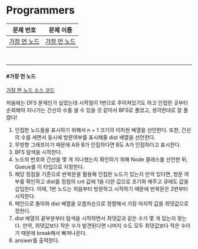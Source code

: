 # Programmers

| 문제 번호                                                    | 문제 이름                     |
| ------------------------------------------------------------ | ----------------------------- |
| [가장 먼 노드](https://programmers.co.kr/learn/courses/30/lessons/49189) | [가장 먼 노드](#가장-먼-노드) |

<br>

<hr>

#### #가장 먼 노드

[가장 먼 노드 소스 코드](https://github.com/hjyeon-n/Algorithm_study/blob/master/Programmers/2021.03/%EA%B0%80%EC%9E%A5%20%EB%A8%BC%20%EB%85%B8%EB%93%9C.java)

처음에는 DFS 문제인가 싶었는데 시작점이 1번으로 주어져있기도 하고 인접한 곳부터 순회해야 지나가는 간선의 수를 셀 수 있을 것 같아서 BFS로 풀었고, 생각한대로 잘 풀렸다!

1. 인접한 노드들을 표시하기 위해서 n + 1 크기의 이차원 배열을 선언한다. 또한, 간선의 수를 세면서 동시에 방문여부를 표시해줄 dist 배열을 선언한다.
2. 무방향 그래프이기 때문에 A와 B가 인접하다면 B도 A가 인접하다고 표시한다.
3. BFS 탐색을 시작한다.
4. 노드의 번호와 간선을 몇 개 지나쳤는지 확인하기 위해 Node 클래스를 선언한 뒤, Queue를 이 타입으로 지정한다.
5. 해당 정점을 기준으로 반복문을 활용해 인접한 노드가 있는지 만약 있다면, 방문 여부를 확인하고 dist를 정점의 cnt 값에 1을 더한 값으로 초기화 해주고 큐에도 값을 삽입한다. 이때, 1번 노드는 처음부터 방문하고 시작하기 때문에 반복문은 2번부터 시작한다.
6. 메인으로 돌아와 dist 배열을 오름차순으로 정렬해서 가장 마지막 값을 최댓값으로 정한다.
7. dist 배열의 끝부분부터 탐색을 시작하면서 최댓값과 같은 수가 몇 개 있는지 찾는다. 만약, 최댓값보다 작은 수가 발견된다면 나머지 수도 모두 최댓값보다 작은 수이기 때문에 break해서 빠져나온다.
8. answer를 출력한다. 